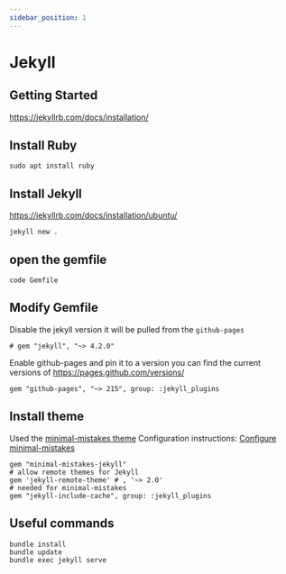 ```yaml
---
sidebar_position: 1
---
```


# Jekyll

## Getting Started

<https://jekyllrb.com/docs/installation/>

## Install Ruby

```shell
sudo apt install ruby
```

## Install Jekyll

<https://jekyllrb.com/docs/installation/ubuntu/>

```shell
jekyll new .
```

## open the gemfile

```shell
code Gemfile
```

## Modify Gemfile

Disable the jekyll version it will be pulled from the `github-pages`

```gemfile
# gem "jekyll", "~> 4.2.0"
```

Enable github-pages and pin it to a version
you can find the current versions of <https://pages.github.com/versions/>

```gemfile
gem "github-pages", "~> 215", group: :jekyll_plugins
```

## Install theme

Used the [minimal-mistakes theme](https://github.com/mmistakes/minimal-mistakes)
Configuration instructions: [Configure minimal-mistakes](https://mmistakes.github.io/minimal-mistakes/)

```shell
gem "minimal-mistakes-jekyll"
# allow remote themes for Jekyll
gem 'jekyll-remote-theme' # , '~> 2.0'
# needed for minimal-mistakes
gem "jekyll-include-cache", group: :jekyll_plugins
```

## Useful commands

```shell
bundle install
bundle update
bundle exec jekyll serve
```